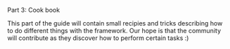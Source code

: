 Part 3: Cook book

This part of the guide will contain small recipies and tricks describing how to do different things with the framework. Our hope is that the community will contribute as they discover how to perform certain tasks :\)

